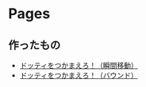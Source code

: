 # Pages
## 作ったもの
- [ドッティをつかまえろ！（瞬間移動）](https://dotwork-takagi.github.io/public/dotty_games/teleport.html)
- [ドッティをつかまえろ！（バウンド）](https://dotwork-takagi.github.io/public/dotty_games/bounce.html)
